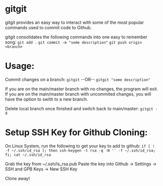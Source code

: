 # gitgit

gitgit provides an easy way to interact with some of the most popular commands used to commit code to Github.

gitgit consolidates the following commands into one easy to remember song:
`git add .`
`git commit -m "some description"`
`git push origin <branch>`

# Usage:
Commit changes on a branch:
`gitgit` --OR-- `gitgit "some description"`

If you are on the main/master branch with no changes, the program will exit.
If you are on the main/master branch with uncommited changes, you will have the option to swith to a new branch.

Delete local branch once finished and switch back to main/master:
`gitgit -d`

# Setup SSH Key for Github Cloning:
On Linux System, run the following to get your key to add to github:
`if [ ! -f ~/.ssh/id_rsa ]; then ssh-keygen -t rsa -q -N '' -f ~/.ssh/id_rsa; fi; cat ~/.ssh/id_rsa`

Grab the key from ~/.ssh/is_rsa.pub
Paste the key into Github -> Settings -> SSH and GPB Keys -> New SSH Key

Clone away!
